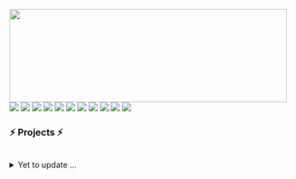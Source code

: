 <p>
  <img align="left" width="490" height="165" src="https://github-readme-stats.vercel.app/api?username=Narayan1089&show_icons=true&hide_border=false&line_height=20&title_color=f69673&icon_color=1b93c9&show_owner=true"/>
  <p>
    <img src="https://img.shields.io/badge/-Visual%20Studio%20Code-23A9F2?style=flat-square&logo=Visual%20Studio%20Code&logoColor=white"/>
    <img src="https://img.shields.io/badge/-Github-181717?style=flat-square&logo=GitHub&logoColor=white"/>
    <img src="https://img.shields.io/badge/-Git-F44D27?style=flat-square&logo=Git&logoColor=white"/>
    <img src="https://img.shields.io/badge/-NPM-CB3837?style=flat-square&logo=NPM&logoColor=white"/>
    <img src="https://img.shields.io/badge/-Apache-D22128?style=flat-square&logo=Apache&logoColor=white"/>
    <img src="https://img.shields.io/badge/-Slack-E01563?style=flat-square&logo=Slack&logoColor=white"/>
    <img src="https://img.shields.io/badge/-MySQL-F29111?style=flat-square&logo=MySQL&logoColor=white"/>
    <img src="https://img.shields.io/badge/-HTML5-E34F26?style=flat-square&logo=HTML5&logoColor=white"/>
    <img src="https://img.shields.io/badge/-CSS3-1572B6?style=flat-square&logo=CSS3&logoColor=white"/>
    <img src="https://img.shields.io/badge/Flutter----blue"/>
    <img src="https://img.shields.io/badge/-Google%20Cloud-4285F4?style=flat-square&logo=Google%20Cloud&logoColor=white"/>
  </p>
</p>
<!-- <p>
  📣 Besoin de me contacter ? Retrouvez-moi ici :<br/>
  <a href="mailto:contact@daniels-roth-stan.fr?subject=[GitHub]%20🔥%20Prise%20de%20contact&body=Bonjour%20Stan%2C%0A%0AJe%20viens%20vers%20toi%20aujourd%27hui%20apr%C3%A8s%20avoir%20vu%20ton%20profil%20GitHub%20pour%20..."><img src="https://img.shields.io/badge/e‑mail-D14836.svg?style=for-the-badge&logo=GMail&logoColor=white"/></a>
  <a href="https://instagram.com/mrstandu33"><img src="https://img.shields.io/badge/instagram-E4405F.svg?style=for-the-badge&logo=instagram&logoColor=white"/></a>
  <a href="https://twitch.tv/mrstandu33"><img src="https://img.shields.io/badge/twitch-9146FF.svg?style=for-the-badge&logo=twitch&logoColor=white"/></a>
  <a href="https://linkedin.com/in/stan-daniels-roth-278478127"><img src="https://img.shields.io/badge/linkedin-0077B5.svg?style=for-the-badge&logo=linkedin&logoColor=white"/></a>
  <a href="https://twitter.com/mrstandu33"><img src="https://img.shields.io/badge/twitter-1DA1F2.svg?style=for-the-badge&logo=twitter&logoColor=white"/></a>
</p> -->
<!-- <p>
  🎶Now playing ...🎶<br/>
  <a href="http://spotify-informer.daniels-roth-stan.fr/">
    <img height="75" src="http://spotify-informer.daniels-roth-stan.fr/api"/>
  </a><br/>
  <a href="https://github.com/MrStanDu33/spotify-informer"><img src="https://img.shields.io/badge/built%20with%20MrStanDu33%2Fspotify‑informer-1ED760.svg?style=flat-square&logo=spotify&logoColor=white"/></a><br/>
</p> -->

<!-- <img src="http://views.whatilearened.today/views/github/Narayan1089/views.svg"/> -->
<h3>⚡️ Projects ⚡️</h3><br/>
<!-- <p>
  🧔 Moi c'est <bold>Stan</bold>. 23 ans, barbu et un amateur de code et de 🍺.<br/>
  💼 J'habite à <a href="https://www.google.com/maps?q=bordeaux">Bordeaux</a>, en France.<br/>
  💻 Développeur Web <bold>T-Shaped</bold><em>(<a href="https://letslearnabout.net/blog/what-it-is-a-t-shaped-developer-and-why-you-should-be-one">?</a>)</em> <bold><a href="https://vuejs.org">Vue.js</a></bold> × <bold><a href="https://laravel.com">Laravel</a></bold>.<br/>
  🎥 Je fais de temps en temps des lives sur <a href="https://twitch.tv/mrstandu33">Twitch</a>, vous pourrez me voir développer des projets Open Source. <br/>
  🎓 Mentor sur la plateforme <a href="https://github.com/OpenClassrooms">@OpenClassrooms</a> depuis 4 ans
</p> -->
<!-- <p>
  🔗 Vous souhaitez me contacter ? Alors envoyez-moi un <a href="mailto:contact@daniels-roth-stan.fr?subject=[GitHub]%20🔥%20Prise%20de%20contact&body=Bonjour%20Stan%2C%0A%0AJe%20viens%20vers%20toi%20aujourd%27hui%20apr%C3%A8s%20avoir%20vu%20ton%20profil%20GitHub%20pour%20...">mail</a>, ou passez par mon <a href="https://daniels-roth-stan.fr">site</a> !
</p><br/>
 -->
<details>
  <summary>Yet to update ...</summary><br/>

<!--START_SECTION:waka-->
![Profile Views](http://img.shields.io/badge/Profile%20Views-187-blue)

**🐱 My GitHub Data** 

> 🏆 44 Contributions in the Year 2022
 > 
> 📦 2.5 MB Used in GitHub's Storage 
 > 
> 💼 Opted to Hire
 > 
> 📜 26 Public Repositories 
 > 
> 🔑 10 Private Repositories  
 > 
**I'm a Night 🦉** 

```text
🌞 Morning    37 commits     ███░░░░░░░░░░░░░░░░░░░░░░   14.12% 
🌆 Daytime    88 commits     ████████░░░░░░░░░░░░░░░░░   33.59% 
🌃 Evening    80 commits     ███████░░░░░░░░░░░░░░░░░░   30.53% 
🌙 Night      57 commits     █████░░░░░░░░░░░░░░░░░░░░   21.76%

```
📅 **I'm Most Productive on Wednesday** 

```text
Monday       30 commits     ██░░░░░░░░░░░░░░░░░░░░░░░   11.45% 
Tuesday      40 commits     ███░░░░░░░░░░░░░░░░░░░░░░   15.27% 
Wednesday    56 commits     █████░░░░░░░░░░░░░░░░░░░░   21.37% 
Thursday     43 commits     ████░░░░░░░░░░░░░░░░░░░░░   16.41% 
Friday       31 commits     ███░░░░░░░░░░░░░░░░░░░░░░   11.83% 
Saturday     27 commits     ██░░░░░░░░░░░░░░░░░░░░░░░   10.31% 
Sunday       35 commits     ███░░░░░░░░░░░░░░░░░░░░░░   13.36%

```


📊 **This Week I Spent My Time On** 

```text
⌚︎ Time Zone: Europe/Paris

💬 Programming Languages: 
JavaScript               11 hrs 29 mins      █████████████████████░░░░   86.18% 
Other                    38 mins             █░░░░░░░░░░░░░░░░░░░░░░░░   4.86% 
JSON                     38 mins             █░░░░░░░░░░░░░░░░░░░░░░░░   4.85% 
PHP                      14 mins             ░░░░░░░░░░░░░░░░░░░░░░░░░   1.78% 
YAML                     12 mins             ░░░░░░░░░░░░░░░░░░░░░░░░░   1.51%

🔥 Editors: 
VS Code                  13 hrs 4 mins       ████████████████████████░   98.08% 
Bash                     15 mins             ░░░░░░░░░░░░░░░░░░░░░░░░░   1.92%

💻 Operating System: 
Linux                    13 hrs 19 mins      █████████████████████████   100.0%

```

**I Mostly Code in PHP** 

```text
PHP                      10 repos            ████████░░░░░░░░░░░░░░░░░   34.48% 
HTML                     6 repos             █████░░░░░░░░░░░░░░░░░░░░   20.69% 
JavaScript               5 repos             ████░░░░░░░░░░░░░░░░░░░░░   17.24% 
Vue                      4 repos             ███░░░░░░░░░░░░░░░░░░░░░░   13.79% 
CSS                      3 repos             ██░░░░░░░░░░░░░░░░░░░░░░░   10.34%

```



 Last Updated on 18/01/2022
<!--END_SECTION:waka-->
</details>
